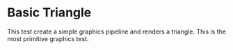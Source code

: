 Basic Triangle
==============

This test create a simple graphics pipeline and renders a triangle.
This is the most primitive graphics test.
